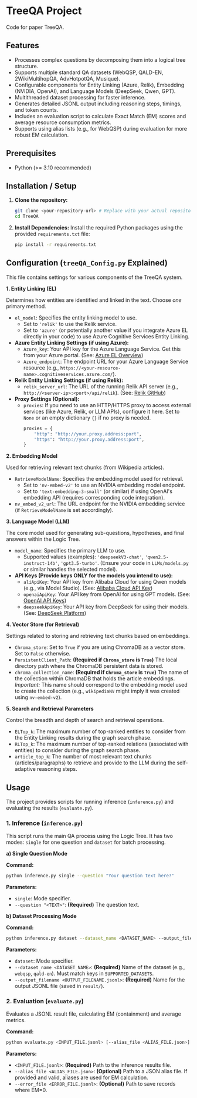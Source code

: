 # TreeQA Project

Code for paper TreeQA.

## Features

*   Processes complex questions by decomposing them into a logical tree structure.
*   Supports multiple standard QA datasets (WebQSP, QALD-EN, 2WikiMultihopQA, AdvHotpotQA, Musique).
*   Configurable components for Entity Linking (Azure, Relik), Embedding (NVIDIA, OpenAI), and Language Models (DeepSeek, Qwen, GPT).
*   Multithreaded dataset processing for faster inference.
*   Generates detailed JSONL output including reasoning steps, timings, and token counts.
*   Includes an evaluation script to calculate Exact Match (EM) scores and average resource consumption metrics.
*   Supports using alias lists (e.g., for WebQSP) during evaluation for more robust EM calculation.

## Prerequisites

*   Python (>= 3.10 recommended)

## Installation / Setup

1.  **Clone the repository:**
    ```bash
    git clone <your-repository-url> # Replace with your actual repository URL
    cd TreeQA
    ```

2.  **Install Dependencies:**
    Install the required Python packages using the provided `requirements.txt` file:
    ```bash
    pip install -r requirements.txt
    ```


## Configuration (`treeQA_Config.py` Explained)

This file contains settings for various components of the TreeQA system.

**1. Entity Linking (EL)**

Determines how entities are identified and linked in the text. Choose *one* primary method.

*   `el_model`: Specifies the entity linking model to use.
    *   Set to `'relik'` to use the Relik service.
    *   Set to `'azure'` (or potentially another value if you integrate Azure EL directly in your code) to use Azure Cognitive Services Entity Linking.
*   **Azure Entity Linking Settings (if using Azure):**
    *   `Azure_key`: Your API key for the Azure Language Service. Get this from your Azure portal. (See: [Azure EL Overview](https://learn.microsoft.com/en-us/azure/ai-services/language-service/entity-linking/overview))
    *   `Azure_endpoint`: The endpoint URL for your Azure Language Service resource (e.g., `https://<your-resource-name>.cognitiveservices.azure.com/`).
*   **Relik Entity Linking Settings (if using Relik):**
    *   `relik_server_url`: The URL of the running Relik API server (e.g., `http://<server-ip>:<port>/api/relik`). (See: [Relik GitHub](https://github.com/SapienzaNLP/relik))
*   **Proxy Settings (Optional):**
    *   `proxies`: If you need to use an HTTP/HTTPS proxy to access external services (like Azure, Relik, or LLM APIs), configure it here. Set to `None` or an empty dictionary `{}` if no proxy is needed.
        ```python
        proxies = {
            "http": "http://your.proxy.address:port",
            "https": "http://your.proxy.address:port",
        }
        ```

**2. Embedding Model**

Used for retrieving relevant text chunks (from Wikipedia articles).

*   `RetrieveModelName`: Specifies the embedding model used for retrieval.
    *   Set to `'nv-embed-v2'` to use an NVIDIA embedding model endpoint.
    *   Set to `'text-embedding-3-small'` (or similar) if using OpenAI's embedding API (requires corresponding code integration).
*   `nv_embed_v2_url`: The URL endpoint for the NVIDIA embedding service (if `RetrieveModelName` is set accordingly).

**3. Language Model (LLM)**

The core model used for generating sub-questions, hypotheses, and final answers within the Logic Tree.

*   `model_name`: Specifies the primary LLM to use.
    *   Supported values (examples): `'deepseekV3-chat'`, `'qwen2.5-instruct-14b'`, `'gpt3.5-turbo'`. (Ensure your code in `LLMs/models.py` or similar handles the selected model).
*   **API Keys (Provide keys ONLY for the models you intend to use):**
    *   `aliApiKey`: Your API key from Alibaba Cloud for using Qwen models (e.g., via Model Studio). (See: [Alibaba Cloud API Key](https://help.aliyun.com/en/model-studio/developer-reference/get-api-key))
    *   `openaiApiKey`: Your API key from OpenAI for using GPT models. (See: [OpenAI API Keys](https://platform.openai.com/account/api-keys))
    *   `deepseekApiKey`: Your API key from DeepSeek for using their models. (See: [DeepSeek Platform](https://platform.deepseek.com/))

**4. Vector Store (for Retrieval)**

Settings related to storing and retrieving text chunks based on embeddings.

*   `Chroma_store`: Set to `True` if you are using ChromaDB as a vector store. Set to `False` otherwise.
*   `PersistentClient_Path`: **(Required if `Chroma_store` is `True`)** The local directory path where the ChromaDB persistent data is stored.
*   `chroma_collection_name`: **(Required if `Chroma_store` is `True`)** The name of the collection within ChromaDB that holds the article embeddings. *Important:* This name should correspond to the embedding model used to create the collection (e.g., `wikipediaNV` might imply it was created using `nv-embed-v2`).

**5. Search and Retrieval Parameters**

Control the breadth and depth of search and retrieval operations.

*   `ELTop_k`: The maximum number of top-ranked entities to consider from the Entity Linking results during the graph search phase.
*   `RLTop_k`: The maximum number of top-ranked relations (associated with entities) to consider during the graph search phase.
*   `article_top_k`: The number of most relevant text chunks (articles/paragraphs) to retrieve and provide to the LLM during the self-adaptive reasoning steps.

## Usage

The project provides scripts for running inference (`inference.py`) and evaluating the results (`evaluate.py`).

### 1. Inference (`inference.py`)

This script runs the main QA process using the Logic Tree. It has two modes: `single` for one question and `dataset` for batch processing.

**a) Single Question Mode**

**Command:**
```bash
python inference.py single --question "Your question text here?"
```
**Parameters:**
*   `single`: Mode specifier.
*   `--question "<TEXT>"`: **(Required)** The question text.

**b) Dataset Processing Mode**

**Command:**
```bash
python inference.py dataset --dataset_name <DATASET_NAME> --output_filename <OUTPUT_FILENAME.jsonl>
```
**Parameters:**
*   `dataset`: Mode specifier.
*   `--dataset_name <DATASET_NAME>`: **(Required)** Name of the dataset (e.g., `webqsp`, `qald-en`). Must match keys in `SUPPORTED_DATASETS`.
*   `--output_filename <OUTPUT_FILENAME.jsonl>`: **(Required)** Name for the output JSONL file (saved in `result/`).

### 2. Evaluation (`evaluate.py`)

Evaluates a JSONL result file, calculating EM (containment) and average metrics.

**Command:**
```bash
python evaluate.py <INPUT_FILE.jsonl> [--alias_file <ALIAS_FILE.json>] [--error_file <ERROR_FILE.jsonl>]
```
**Parameters:**
*   `<INPUT_FILE.jsonl>`: **(Required)** Path to the inference results file.
*   `--alias_file <ALIAS_FILE.json>`: **(Optional)** Path to a JSON alias file. If provided and valid, aliases are used for EM calculation.
*   `--error_file <ERROR_FILE.jsonl>`: **(Optional)** Path to save records where EM=0.

